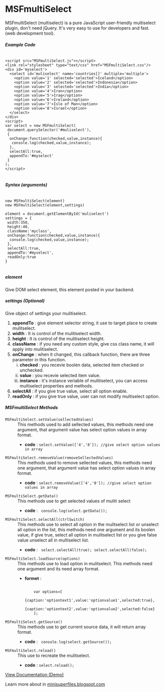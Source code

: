 # MSFmultiSelect
MSFmultiSelect (multiselect) is a pure JavaScript user-friendly multiselect plugin, don't need jQuery. It's very easy to use for developers and fast. (web development tool). 
<h5>Example Code</h5>
<pre>
<code>
&lt;script src="MSFmultiSelect.js"&gt;&lt;/script&gt;
&lt;link rel="stylesheet" type="text/css" href="MSFmultiSelect.css"/&gt;
&lt;div id='myselect'&gt;
  &lt;select id='muliselect' name='countries[]' multiple='multiple'&gt;
    &lt;option value='1' selected='selected'&gt;Iceland&lt;/option&gt;
    &lt;option value='2' selected='selected'&gt;Indonesia&lt;/option&gt;
    &lt;option value='3' selected='selected'&gt;India&lt;/option&gt;
    &lt;option value='4'&gt;Iran&lt;/option&gt;
    &lt;option value='5'&gt;Iraq&lt;/option&gt;
    &lt;option value='6'&gt;Ireland&lt;/option&gt;
    &lt;option value='7'&gt;Isle of Man&lt;/option&gt;
    &lt;option value='8'&gt;Israel&lt;/option&gt;
  &lt;/select&gt;
&lt;/div&gt;
&lt;script&gt;
var select = new MSFmultiSelect(
 document.querySelector('#muliselect'),
 { 
  onChange:function(checked,value,instance){
   console.log(checked,value,instance); 
  },
  selectAll:true,
  appendTo:'#myselect' 
 } 
);
&lt;/script&gt;
</code>
</pre>

<h5>Syntax (arguments)</h5>

<pre>
<code>
new MSFmultiSelect(element)
new MSFmultiSelect(element,settings)

element = document.getElementById('muliselect')
settings = { 
 width:350,
 height:40,
 className:'myclass',
 onChange:function(checked,value,instance){
  console.log(checked,value,instance);
 },
 selectAll:true,
 appendTo:'#myselect',
 readOnly:true
}
</code>
</pre>
<h5>element</h5>Give DOM select element, this element posted in your backend.
<h5>settings (Optional)</h5>Give object of settings your mulitiselect.
<ol type="1"><li><b>appendTo</b> : give element selector string, it use to target place to create mulitselect.</li>
<li><b>width</b> : It is control of the mulitiselect width.</li><li><b>height</b> : It is control of the mulitiselect height.</li><li><b>className</b> : if you need any custom style, give css class name, it will apply into mulitiselect.</li><li><b>onChange</b> : when it changed, this callback function, there are three parameter in this function.<ol type="i"><li><b>checked</b> : you recevie boolen data, selected item checked or unchecked.</li><li><b>value</b> : you recevie selected item value.</li><li><b>instance</b> :  it's instance veriable of mulitiselect, you can access multiselect properties and methods.</li></ol></li><li><b>selectAll</b> : if you give true value, select all option enable.</li><li><b>readOnly</b> : if you give true value, user can not modify multiselect option.</li></ol>
<h5>MSFmultiSelect Methods</h5><dl><dt><code>MSFmultiSelect.setValue(sellectedValues)</code></dt>
<dd>This methods used to add sellected values, this methods need one argument, that argument value has select option values in array format.<ul>
<li><b>code</b> : <code>select.setValue(['4','8']); //give select option values in array</code></li></ul></dd>
<dt><code>MSFmultiSelect.removeValue(removeSellectedValues)</code></dt><dd>This methods used to remove sellected values, this methods need one argument, that argument value has select option values in array format.<ul>
<li><b>code</b> : <code>select.removeValue(['4','8']); //give select option values in array</code></li></dd>
<dt><code>MSFmultiSelect.getData()</code></dt><dd>This methods use to get selected values of muliti select<ul>
<li><b>code</b> : <code> console.log(select.getData());</code></li></ul></dd>
<dt><code>MSFmultiSelect.selectAll(ctrlSwitch)</code></dt><dd>This methods use to select all option in the mulitselect list or unselect all option in the list, this methods need one argument and its boolen value, if give true, select all option in mulitselect list or you give false value unselect all in multiselect list.<ul>
<li><b>code</b> : <code> select.selectAll(true); select.selectAll(false);</code></li></ul></dd><dt><code>MSFmultiSelect.loadSource(options)</code></dt><dd>This methods use to load option in mulitselect. This methods need one argument and its need array format.<ul>
<li><b>formet</b> : <pre>
<code>
    var options=[
        {caption:'optiontext1',value:'optionvalue1',selected:true},
        {caption:'optiontext2',value:'optionvalue2',selected:false}
    ];</code></pre></li>
</ul></dd><dt><code>MSFmultiSelect.getSource()</code></dt>
<dd>This methods use to get current source data, it will return array format.<ul>
<li><b>code</b> : <code> console.log(select.getSource());</code></li></ul></dd><dt><code>MSFmultiSelect.reload()</code></dt><dd>This use to recreate the mulitselect.<ul>
<li><b>code</b> : <code>select.reload();</code></li></ul></dd></dl>
<a target="_blank" href="https://minisuperfiles.blogspot.com/p/documentation.html?project=msfmultiselect" >View Documentation (Demo)</a>

<p>Learn more about in <a target="_blank" href="https://minisuperfiles.blogspot.com" >minisuperfiles.blogspot.com</a></p>
